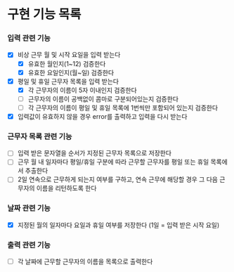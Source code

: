 # 구현 기능 목록

### 입력 관련 기능
- [x] 비상 근무 월 및 시작 요일을 입력 받는다
  - [x] 유효한 월인지(1~12) 검증한다
  - [x] 유효한 요일인지(월~일) 검증한다
- [x] 평일 및 휴일 근무자 목록을 입력 받는다
  - [x] 각 근무자의 이름이 5자 이내인지 검증한다
  - [ ] 근무자의 이름이 공백없이 콤마로 구분되어있는지 검증한다
  - [ ] 각 근무자의 이름이 평일 및 휴일 목록에 1번씩만 포함되어 있는지 검증한다
- [x] 입력값이 유효하지 않을 경우 error를 출력하고 입력을 다시 받는다

### 근무자 목록 관련 기능
- [ ] 입력 받은 문자열을 순서가 지정된 근무자 목록으로 저장한다
- [ ] 근무 월 내 일자마다 평일/휴일 구분에 따라 근무할 근무자를 평일 또는 휴일 목록에서 추출한다
- [ ] 2일 연속으로 근무하게 되는지 여부를 구하고, 연속 근무에 해당할 경우 그 다음 근무자의 이름을 리턴하도록 한다

### 날짜 관련 기능
- [x] 지정된 월의 일자마다 요일과 휴일 여부를 저장한다 (1일 = 입력 받은 시작 요일)

### 출력 관련 기능
- [ ] 각 날짜에 근무할 근무자의 이름을 목록으로 출력한다